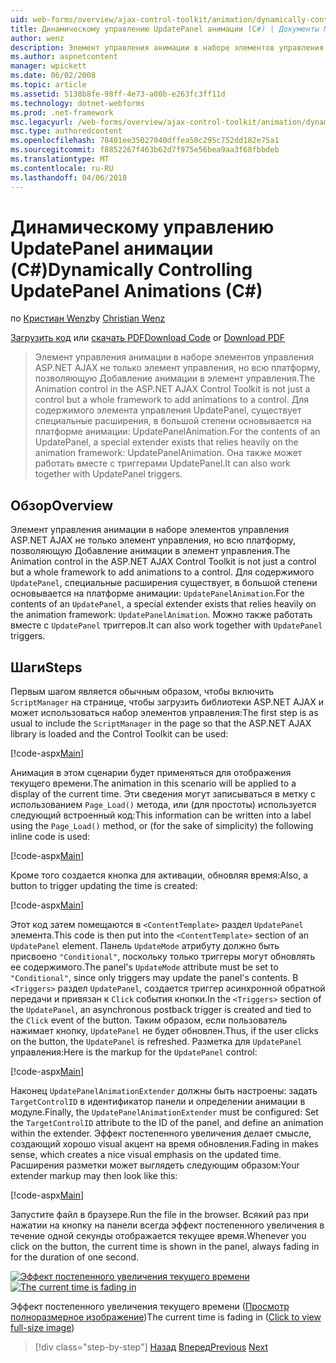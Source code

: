 ```yaml
---
uid: web-forms/overview/ajax-control-toolkit/animation/dynamically-controlling-updatepanel-animations-cs
title: Динамическому управлению UpdatePanel анимации (C#) | Документы Microsoft
author: wenz
description: Элемент управления анимации в наборе элементов управления ASP.NET AJAX не только элемент управления, но всю платформу, позволяющую Добавление анимации в элемент управления. Для содержимого...
ms.author: aspnetcontent
manager: wpickett
ms.date: 06/02/2008
ms.topic: article
ms.assetid: 5138b8fe-98ff-4e73-a00b-e263fc3ff11d
ms.technology: dotnet-webforms
ms.prod: .net-framework
msc.legacyurl: /web-forms/overview/ajax-control-toolkit/animation/dynamically-controlling-updatepanel-animations-cs
msc.type: authoredcontent
ms.openlocfilehash: 78401ee35027040dffea50c295c752dd182e75a1
ms.sourcegitcommit: f8852267f463b62d7f975e56bea9aa3f68fbbdeb
ms.translationtype: MT
ms.contentlocale: ru-RU
ms.lasthandoff: 04/06/2018
---
```

<a name="dynamically-controlling-updatepanel-animations-c"></a><span data-ttu-id="9edb6-104">Динамическому управлению UpdatePanel анимации (C#)</span><span class="sxs-lookup"><span data-stu-id="9edb6-104">Dynamically Controlling UpdatePanel Animations (C#)</span></span>
====================
<span data-ttu-id="9edb6-105">по [Кристиан Wenz](https://github.com/wenz)</span><span class="sxs-lookup"><span data-stu-id="9edb6-105">by [Christian Wenz](https://github.com/wenz)</span></span>

<span data-ttu-id="9edb6-106">[Загрузить код](http://download.microsoft.com/download/9/3/f/93f8daea-bebd-4821-833b-95205389c7d0/UpdatePanelAnimation2.cs.zip) или [скачать PDF](http://download.microsoft.com/download/b/6/a/b6ae89ee-df69-4c87-9bfb-ad1eb2b23373/updatepanelanimation2CS.pdf)</span><span class="sxs-lookup"><span data-stu-id="9edb6-106">[Download Code](http://download.microsoft.com/download/9/3/f/93f8daea-bebd-4821-833b-95205389c7d0/UpdatePanelAnimation2.cs.zip) or [Download PDF](http://download.microsoft.com/download/b/6/a/b6ae89ee-df69-4c87-9bfb-ad1eb2b23373/updatepanelanimation2CS.pdf)</span></span>

> <span data-ttu-id="9edb6-107">Элемент управления анимации в наборе элементов управления ASP.NET AJAX не только элемент управления, но всю платформу, позволяющую Добавление анимации в элемент управления.</span><span class="sxs-lookup"><span data-stu-id="9edb6-107">The Animation control in the ASP.NET AJAX Control Toolkit is not just a control but a whole framework to add animations to a control.</span></span> <span data-ttu-id="9edb6-108">Для содержимого элемента управления UpdatePanel, существует специальные расширения, в большой степени основывается на платформе анимации: UpdatePanelAnimation.</span><span class="sxs-lookup"><span data-stu-id="9edb6-108">For the contents of an UpdatePanel, a special extender exists that relies heavily on the animation framework: UpdatePanelAnimation.</span></span> <span data-ttu-id="9edb6-109">Она также может работать вместе с триггерами UpdatePanel.</span><span class="sxs-lookup"><span data-stu-id="9edb6-109">It can also work together with UpdatePanel triggers.</span></span>


## <a name="overview"></a><span data-ttu-id="9edb6-110">Обзор</span><span class="sxs-lookup"><span data-stu-id="9edb6-110">Overview</span></span>

<span data-ttu-id="9edb6-111">Элемент управления анимации в наборе элементов управления ASP.NET AJAX не только элемент управления, но всю платформу, позволяющую Добавление анимации в элемент управления.</span><span class="sxs-lookup"><span data-stu-id="9edb6-111">The Animation control in the ASP.NET AJAX Control Toolkit is not just a control but a whole framework to add animations to a control.</span></span> <span data-ttu-id="9edb6-112">Для содержимого `UpdatePanel`, специальные расширения существует, в большой степени основывается на платформе анимации: `UpdatePanelAnimation`.</span><span class="sxs-lookup"><span data-stu-id="9edb6-112">For the contents of an `UpdatePanel`, a special extender exists that relies heavily on the animation framework: `UpdatePanelAnimation`.</span></span> <span data-ttu-id="9edb6-113">Можно также работать вместе с `UpdatePanel` триггеров.</span><span class="sxs-lookup"><span data-stu-id="9edb6-113">It can also work together with `UpdatePanel` triggers.</span></span>

## <a name="steps"></a><span data-ttu-id="9edb6-114">Шаги</span><span class="sxs-lookup"><span data-stu-id="9edb6-114">Steps</span></span>

<span data-ttu-id="9edb6-115">Первым шагом является обычным образом, чтобы включить `ScriptManager` на странице, чтобы загрузить библиотеки ASP.NET AJAX и может использоваться набор элементов управления:</span><span class="sxs-lookup"><span data-stu-id="9edb6-115">The first step is as usual to include the `ScriptManager` in the page so that the ASP.NET AJAX library is loaded and the Control Toolkit can be used:</span></span>


[!code-aspx[Main](dynamically-controlling-updatepanel-animations-cs/samples/sample1.aspx)]

<span data-ttu-id="9edb6-116">Анимация в этом сценарии будет применяться для отображения текущего времени.</span><span class="sxs-lookup"><span data-stu-id="9edb6-116">The animation in this scenario will be applied to a display of the current time.</span></span> <span data-ttu-id="9edb6-117">Эти сведения могут записываться в метку с использованием `Page_Load()` метода, или (для простоты) используется следующий встроенный код:</span><span class="sxs-lookup"><span data-stu-id="9edb6-117">This information can be written into a label using the `Page_Load()` method, or (for the sake of simplicity) the following inline code is used:</span></span>


[!code-aspx[Main](dynamically-controlling-updatepanel-animations-cs/samples/sample2.aspx)]

<span data-ttu-id="9edb6-118">Кроме того создается кнопка для активации, обновляя время:</span><span class="sxs-lookup"><span data-stu-id="9edb6-118">Also, a button to trigger updating the time is created:</span></span>


[!code-aspx[Main](dynamically-controlling-updatepanel-animations-cs/samples/sample3.aspx)]

<span data-ttu-id="9edb6-119">Этот код затем помещаются в `<ContentTemplate>` раздел `UpdatePanel` элемента.</span><span class="sxs-lookup"><span data-stu-id="9edb6-119">This code is then put into the `<ContentTemplate>` section of an `UpdatePanel` element.</span></span> <span data-ttu-id="9edb6-120">Панель `UpdateMode` атрибуту должно быть присвоено `"Conditional"`, поскольку только триггеры могут обновлять ее содержимого.</span><span class="sxs-lookup"><span data-stu-id="9edb6-120">The panel's `UpdateMode` attribute must be set to `"Conditional"`, since only triggers may update the panel's contents.</span></span> <span data-ttu-id="9edb6-121">В `<Triggers>` раздел `UpdatePanel`, создается триггер асинхронной обратной передачи и привязан к `Click` события кнопки.</span><span class="sxs-lookup"><span data-stu-id="9edb6-121">In the `<Triggers>` section of the `UpdatePanel`, an asynchronous postback trigger is created and tied to the `Click` event of the button.</span></span> <span data-ttu-id="9edb6-122">Таким образом, если пользователь нажимает кнопку, `UpdatePanel` не будет обновлен.</span><span class="sxs-lookup"><span data-stu-id="9edb6-122">Thus, if the user clicks on the button, the `UpdatePanel` is refreshed.</span></span> <span data-ttu-id="9edb6-123">Разметка для `UpdatePanel` управления:</span><span class="sxs-lookup"><span data-stu-id="9edb6-123">Here is the markup for the `UpdatePanel` control:</span></span>


[!code-aspx[Main](dynamically-controlling-updatepanel-animations-cs/samples/sample4.aspx)]

<span data-ttu-id="9edb6-124">Наконец `UpdatePanelAnimationExtender` должны быть настроены: задать `TargetControlID` в идентификатор панели и определении анимации в модуле.</span><span class="sxs-lookup"><span data-stu-id="9edb6-124">Finally, the `UpdatePanelAnimationExtender` must be configured: Set the `TargetControlID` attribute to the ID of the panel, and define an animation within the extender.</span></span> <span data-ttu-id="9edb6-125">Эффект постепенного увеличения делает смысле, создающий хорошо visual акцент на время обновления.</span><span class="sxs-lookup"><span data-stu-id="9edb6-125">Fading in makes sense, which creates a nice visual emphasis on the updated time.</span></span> <span data-ttu-id="9edb6-126">Расширения разметки может выглядеть следующим образом:</span><span class="sxs-lookup"><span data-stu-id="9edb6-126">Your extender markup may then look like this:</span></span>


[!code-aspx[Main](dynamically-controlling-updatepanel-animations-cs/samples/sample5.aspx)]

<span data-ttu-id="9edb6-127">Запустите файл в браузере.</span><span class="sxs-lookup"><span data-stu-id="9edb6-127">Run the file in the browser.</span></span> <span data-ttu-id="9edb6-128">Всякий раз при нажатии на кнопку на панели всегда эффект постепенного увеличения в течение одной секунды отображается текущее время.</span><span class="sxs-lookup"><span data-stu-id="9edb6-128">Whenever you click on the button, the current time is shown in the panel, always fading in for the duration of one second.</span></span>


<span data-ttu-id="9edb6-129">[![Эффект постепенного увеличения текущего времени](dynamically-controlling-updatepanel-animations-cs/_static/image2.png)](dynamically-controlling-updatepanel-animations-cs/_static/image1.png)</span><span class="sxs-lookup"><span data-stu-id="9edb6-129">[![The current time is fading in](dynamically-controlling-updatepanel-animations-cs/_static/image2.png)](dynamically-controlling-updatepanel-animations-cs/_static/image1.png)</span></span>

<span data-ttu-id="9edb6-130">Эффект постепенного увеличения текущего времени ([Просмотр полноразмерное изображение](dynamically-controlling-updatepanel-animations-cs/_static/image3.png))</span><span class="sxs-lookup"><span data-stu-id="9edb6-130">The current time is fading in ([Click to view full-size image](dynamically-controlling-updatepanel-animations-cs/_static/image3.png))</span></span>

> [!div class="step-by-step"]
> <span data-ttu-id="9edb6-131">[Назад](animating-an-updatepanel-control-cs.md)
> [Вперед](adding-animation-to-a-control-vb.md)</span><span class="sxs-lookup"><span data-stu-id="9edb6-131">[Previous](animating-an-updatepanel-control-cs.md)
[Next](adding-animation-to-a-control-vb.md)</span></span>
